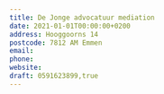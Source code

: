 ```yaml
---
title: De Jonge advocatuur mediation
date: 2021-01-01T00:00:00+0200
address: Hooggoorns 14
postcode: 7812 AM Emmen
email: 
phone: 
website: 
draft: 0591623899,true
---
```


